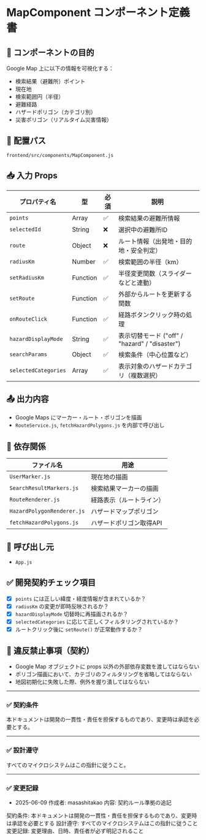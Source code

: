 # MapComponent コンポーネント定義書

## 📌 コンポーネントの目的

Google Map 上に以下の情報を可視化する：

- 検索結果（避難所）ポイント
- 現在地
- 検索範囲円（半径）
- 避難経路
- ハザードポリゴン（カテゴリ別）
- 災害ポリゴン（リアルタイム災害情報）

## 📂 配置パス

`frontend/src/components/MapComponent.js`

## 📥 入力 Props

| プロパティ名         | 型       | 必須 | 説明                                           |
| -------------------- | -------- | ---- | ---------------------------------------------- |
| `points`             | Array    | ✅   | 検索結果の避難所情報                           |
| `selectedId`         | String   | ❌   | 選択中の避難所ID                               |
| `route`              | Object   | ❌   | ルート情報（出発地・目的地・安全判定）         |
| `radiusKm`           | Number   | ✅   | 検索範囲の半径（km）                           |
| `setRadiusKm`        | Function | ✅   | 半径変更関数（スライダーなどと連動）           |
| `setRoute`           | Function | ✅   | 外部からルートを更新する関数                   |
| `onRouteClick`       | Function | ✅   | 経路ボタンクリック時の処理                     |
| `hazardDisplayMode`  | String   | ✅   | 表示切替モード ("off" / "hazard" / "disaster") |
| `searchParams`       | Object   | ✅   | 検索条件（中心位置など）                       |
| `selectedCategories` | Array    | ✅   | 表示対象のハザードカテゴリ（複数選択）         |

## 📤 出力内容

- Google Maps にマーカー・ルート・ポリゴンを描画
- `RouteService.js`, `fetchHazardPolygons.js` を内部で呼び出し

## 🔗 依存関係

| ファイル名                 | 用途                     |
| -------------------------- | ------------------------ |
| `UserMarker.js`            | 現在地の描画             |
| `SearchResultMarkers.js`   | 検索結果マーカーの描画   |
| `RouteRenderer.js`         | 経路表示（ルートライン） |
| `HazardPolygonRenderer.js` | ハザードマップポリゴン   |
| `fetchHazardPolygons.js`   | ハザードポリゴン取得API  |

## 🔁 呼び出し元

- `App.js`

## ✅ 開発契約チェック項目

- [x] `points` には正しい緯度・経度情報が含まれているか？
- [x] `radiusKm` の変更が即時反映されるか？
- [x] `hazardDisplayMode` 切替時に再描画されるか？
- [x] `selectedCategories` に応じて正しくフィルタリングされているか？
- [x] ルートクリック後に `setRoute()` が正常動作するか？

## 🚨 違反禁止事項（契約）

- Google Map オブジェクトに props 以外の外部依存変数を渡してはならない
- ポリゴン描画において、カテゴリのフィルタリングを省略してはならない
- 地図初期化に失敗した際、例外を握り潰してはならない

---

### ✅ 契約条件

本ドキュメントは開発の一貫性・責任を担保するものであり、変更時は承認を必要とする。

---

### ✅ 設計遵守

すべてのマイクロシステムはこの指針に従うこと。

---

### ✅ 変更記録

- 2025-06-09 作成者: masashitakao 内容: 契約ルール準拠の追記

契約条件: 本ドキュメントは開発の一貫性・責任を担保するものであり、変更時は承認を必要とする
設計遵守: すべてのマイクロシステムはこの指針に従うこと
変更記録: 変更理由、日時、責任者が必ず明記されること
